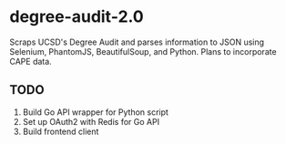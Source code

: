 # degree-audit-2.0

Scraps UCSD's Degree Audit and parses information to JSON using Selenium, PhantomJS, BeautifulSoup, and Python. Plans to incorporate CAPE data.

## TODO
1. Build Go API wrapper for Python script
2. Set up OAuth2 with Redis for Go API
3. Build frontend client
